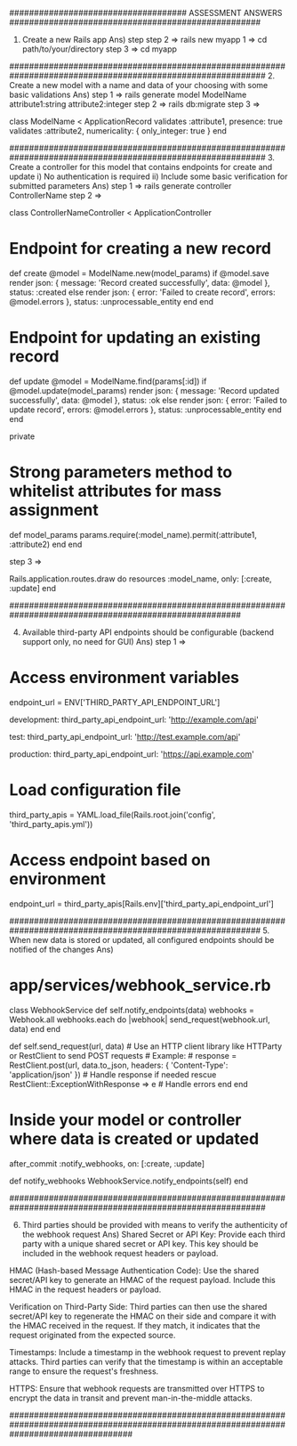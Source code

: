 #################################### ASSESSMENT ANSWERS ###################################################
1. Create a new Rails app
Ans) 
step step 2 => rails new myapp
1 => cd path/to/your/directory
step 3 => cd myapp

############################################################################################################
2. Create a new model with a name and data of your choosing with some basic validations
Ans)
step 1 => rails generate model ModelName attribute1:string attribute2:integer
step 2 => rails db:migrate
step 3 => 

class ModelName < ApplicationRecord
  validates :attribute1, presence: true
  validates :attribute2, numericality: { only_integer: true }
end

############################################################################################################
3. Create a controller for this model that contains endpoints for create and update
i) No authentication is required
ii) Include some basic verification for submitted parameters
Ans)
step 1 => rails generate controller ControllerName
step 2 => 

class ControllerNameController < ApplicationController
  # Endpoint for creating a new record
  def create
    @model = ModelName.new(model_params)
    if @model.save
      render json: { message: 'Record created successfully', data: @model }, status: :created
    else
      render json: { error: 'Failed to create record', errors: @model.errors }, status: :unprocessable_entity
    end
  end

  # Endpoint for updating an existing record
  def update
    @model = ModelName.find(params[:id])
    if @model.update(model_params)
      render json: { message: 'Record updated successfully', data: @model }, status: :ok
    else
      render json: { error: 'Failed to update record', errors: @model.errors }, status: :unprocessable_entity
    end
  end

  private

  # Strong parameters method to whitelist attributes for mass assignment
  def model_params
    params.require(:model_name).permit(:attribute1, :attribute2)
  end
end

step 3 => 

Rails.application.routes.draw do
  resources :model_name, only: [:create, :update]
end

#######################################################################################################

4. Available third-party API endpoints should be configurable (backend support only, no need for GUI)
Ans) step 1 => 
# Access environment variables
endpoint_url = ENV['THIRD_PARTY_API_ENDPOINT_URL']

development:
  third_party_api_endpoint_url: 'http://example.com/api'

test:
  third_party_api_endpoint_url: 'http://test.example.com/api'

production:
  third_party_api_endpoint_url: 'https://api.example.com'

# Load configuration file
third_party_apis = YAML.load_file(Rails.root.join('config', 'third_party_apis.yml'))

# Access endpoint based on environment
endpoint_url = third_party_apis[Rails.env]['third_party_api_endpoint_url']

###########################################################################################################
5. When new data is stored or updated, all configured endpoints should be notified of the changes
Ans)

# app/services/webhook_service.rb
class WebhookService
  def self.notify_endpoints(data)
    webhooks = Webhook.all
    webhooks.each do |webhook|
      send_request(webhook.url, data)
    end
  end

  def self.send_request(url, data)
    # Use an HTTP client library like HTTParty or RestClient to send POST requests
    # Example:
    # response = RestClient.post(url, data.to_json, headers: { 'Content-Type': 'application/json' })
    # Handle response if needed
  rescue RestClient::ExceptionWithResponse => e
    # Handle errors
  end
end

# Inside your model or controller where data is created or updated
after_commit :notify_webhooks, on: [:create, :update]

def notify_webhooks
  WebhookService.notify_endpoints(self)
end

############################################################################################################

6. Third parties should be provided with means to verify the authenticity of the webhook request
Ans)
  Shared Secret or API Key: Provide each third party with a unique shared secret or API key. 
  This key should be included in the webhook request headers or payload.

  HMAC (Hash-based Message Authentication Code): Use the shared secret/API key to generate an HMAC of the request payload. 
  Include this HMAC in the request headers or payload.

   Verification on Third-Party Side: Third parties can then use the shared secret/API key to regenerate the HMAC on their side and 
   compare it with the HMAC received in the request. If they match, it indicates that the request originated from the expected source.

   Timestamps: Include a timestamp in the webhook request to prevent replay attacks. Third parties can verify that the timestamp is within an 
    acceptable range to ensure the request's freshness.

   HTTPS: Ensure that webhook requests are transmitted over HTTPS to encrypt the data in transit and prevent man-in-the-middle attacks.

#########################################################################################################################################
